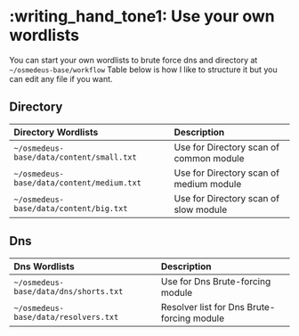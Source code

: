 # :writing_hand_tone1: Use your own wordlists

You can start your own wordlists to brute force dns and directory at `~/osmedeus-base/workflow`
Table below is how I like to structure it but you can edit any file if you want.


## Directory

| Directory Wordlists                         | Description                               |
|:--------------------------------------------|:------------------------------------------|
| `~/osmedeus-base/data/content/small.txt`    | Use for Directory scan of common module  |
| `~/osmedeus-base/data/content/medium.txt`   | Use for Directory scan of medium module  |
| `~/osmedeus-base/data/content/big.txt`      | Use for Directory scan of slow module    |


## Dns

| Dns Wordlists                               | Description                               |
|:--------------------------------------------|:------------------------------------------|
| `~/osmedeus-base/data/dns/shorts.txt`       | Use for Dns Brute-forcing module  |
| `~/osmedeus-base/data/resolvers.txt`        | Resolver list for Dns Brute-forcing module  |

